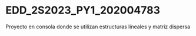 # EDD_2S2023_PY1_202004783
Proyecto en consola donde se utilizan estructuras lineales y matriz dispersa
